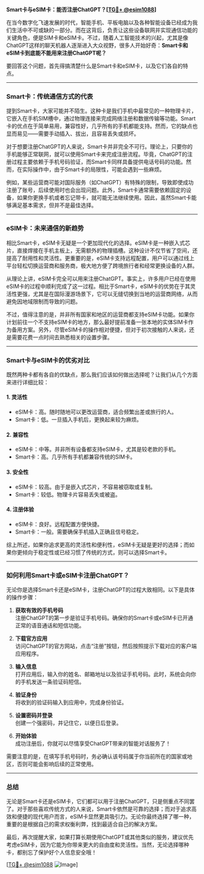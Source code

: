 **Smart卡与eSIM卡：能否注册ChatGPT？[[TG💪+ @esim1088](https://t.me/s/esim1088)]**

在当今数字化飞速发展的时代，智能手机、平板电脑以及各种智能设备已经成为我们生活中不可或缺的一部分。而在这背后，负责让这些设备联网并实现通信功能的关键角色，便是SIM卡和eSIM卡。不过，随着人工智能技术的兴起，尤其是像ChatGPT这样的聊天机器人逐渐进入大众视野，很多人开始好奇：**Smart卡和eSIM卡到底能不能用来注册ChatGPT呢？**

要回答这个问题，首先得搞清楚什么是Smart卡和eSIM卡，以及它们各自的特点。

---

### **Smart卡：传统通信方式的代表**

提到Smart卡，大家可能并不陌生。这种卡是我们手机中最常见的一种物理卡片，它嵌入在手机SIM槽中，通过物理连接来完成网络注册和数据传输等功能。Smart卡的优点在于简单易用，兼容性好，几乎所有的手机都能支持。然而，它的缺点也显而易见——需要手动插入、拔出，且容易丢失或损坏。

对于想要注册ChatGPT的人来说，Smart卡并非完全不可行。理论上，只要你的手机能够正常联网，就可以使用Smart卡来完成注册流程。毕竟，ChatGPT的注册过程主要依赖于手机号码验证，而Smart卡同样具备提供电话号码的功能。然而，在实际操作中，由于Smart卡的局限性，可能会遇到一些麻烦。

例如，某些运营商可能对国际服务（如ChatGPT）有特殊的限制，导致即使成功注册了账号，后续使用时也会出现问题。此外，Smart卡通常需要依赖固定的设备，如果你更换手机或者忘记带卡，就可能无法继续使用。因此，虽然Smart卡能够满足基本需求，但并不是最佳选择。

---

### **eSIM卡：未来通信的新趋势**

相比Smart卡，eSIM卡无疑是一个更加现代化的选择。eSIM卡是一种嵌入式芯片，直接焊接在手机主板上，无需额外的物理插槽。这种设计不仅节省了空间，还提高了耐用性和灵活性。更重要的是，eSIM卡支持远程配置，用户可以通过线上平台轻松切换运营商和服务商，极大地方便了跨境旅行者和经常更换设备的人群。

从理论上讲，eSIM卡完全可以用来注册ChatGPT。事实上，许多用户已经在使用eSIM卡的过程中顺利完成了这一过程。相比于Smart卡，eSIM卡的优势在于其灵活性更强，尤其是在国际漫游场景下，它可以无缝切换到当地的运营商网络，从而避免因地域限制而导致的问题。

不过，值得注意的是，并非所有国家和地区的运营商都支持eSIM卡功能。如果你计划前往一个不支持eSIM卡的地方，那么最好提前准备一张本地的实体SIM卡作为备用方案。另外，尽管eSIM卡的操作相对便捷，但对于初次接触的人来说，还是需要花费一点时间去熟悉相关的设置步骤。

---

### **Smart卡与eSIM卡的优劣对比**

既然两种卡都有各自的优缺点，那么我们应该如何做出选择呢？让我们从几个方面来进行详细比较：

#### **1. 灵活性**
- eSIM卡：高。随时随地可以更改运营商，适合频繁出差或旅行的人。
- Smart卡：低。一旦插入手机后，更换起来较为麻烦。

#### **2. 兼容性**
- eSIM卡：中等。并非所有设备都支持eSIM卡，尤其是较老款的手机。
- Smart卡：高。几乎所有手机都兼容传统的SIM卡。

#### **3. 安全性**
- eSIM卡：较高。由于是嵌入式芯片，不容易被窃取或复制。
- Smart卡：较低。物理卡片容易丢失或被盗。

#### **4. 注册体验**
- eSIM卡：良好。远程配置方便快捷。
- Smart卡：一般。需要确保手机插入正确且信号稳定。

综上所述，如果你追求更高的灵活性和便利性，eSIM卡无疑是更好的选择；而如果你更倾向于稳定性或已经习惯了传统的方式，则可以选择Smart卡。

---

### **如何利用Smart卡或eSIM卡注册ChatGPT？**

无论你是选择Smart卡还是eSIM卡，注册ChatGPT的过程大致相同。以下是具体的操作步骤：

1. **获取有效的手机号码**  
   注册ChatGPT的第一步是验证手机号码。确保你的Smart卡或eSIM卡已开通正常的语音通话和短信功能。

2. **下载官方应用**  
   访问ChatGPT的官方网站，点击“注册”按钮，然后按照提示下载对应的客户端应用程序。

3. **输入信息**  
   打开应用后，输入你的姓名、邮箱地址以及验证手机号码。此时，系统会向你的手机发送一条验证码短信。

4. **验证身份**  
   将收到的验证码输入到应用中，完成身份验证。

5. **设置密码并登录**  
   创建一个强密码，并记住它，以便日后登录。

6. **开始体验**  
   成功注册后，你就可以尽情享受ChatGPT带来的智能对话服务了！

需要注意的是，在填写手机号码时，务必确认该号码属于你当前所在的国家或地区，否则可能会影响后续的正常使用。

---

### **总结**

无论是Smart卡还是eSIM卡，它们都可以用于注册ChatGPT，只是侧重点不同罢了。对于那些喜欢传统方式的人来说，Smart卡依然是可靠的选择；而对于追求高效和便捷的现代用户而言，eSIM卡显然更具吸引力。无论你最终选择了哪一种，重要的是根据自己的需求权衡利弊，找到最适合自己的解决方案。

最后，再次提醒大家，如果打算长期使用ChatGPT或其他类似的服务，建议优先考虑eSIM卡，因为它能为你带来更大的自由度和灵活性。当然，无论选择哪种卡，都别忘了保护好个人信息安全哦！

[[TG💪+ @esim1088](https://t.me/s/esim1088) ![Image](https://i.postimg.cc/4NQfJmqS/Snipaste-2025-05-13-00-14-12.png)]